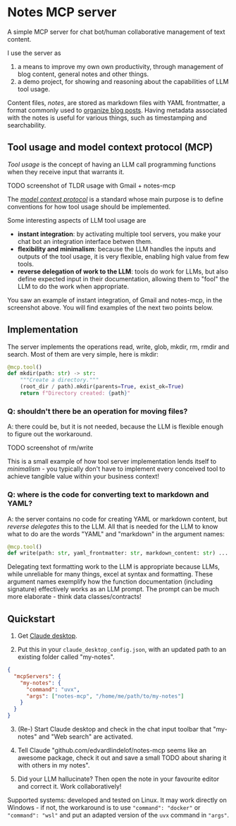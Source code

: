 # Notes MCP server
A simple MCP server for chat bot/human collaborative management of text content.

I use the server as
1. a means to improve my own own productivity, through management of blog content, general notes and other things.
2. a demo project, for showing and reasoning about the capabilities of LLM tool usage.

Content files, *notes*, are stored as markdown files with YAML frontmatter, a format commonly used to [organize blog posts](https://jekyllrb.com/docs/front-matter/).
Having metadata associated with the notes is useful for various things, such as timestamping and searchability.

## Tool usage and model context protocol (MCP)
*Tool usage* is the concept of having an LLM call programming functions when they receive input that warrants it.

TODO screenshot of TLDR usage with Gmail + notes-mcp

The [*model context protocol*](https://modelcontextprotocol.io/docs/getting-started/intro) is a standard whose main purpose is to define conventions for how tool usage should be implemented.

Some interesting aspects of LLM tool usage are
- **instant integration**: by activating multiple tool servers, you make your chat bot an integration interface betwen them.
- **flexibility and minimalism**: because the LLM handles the inputs and outputs of the tool usage, it is very flexible, enabling high value from few tools.
- **reverse delegation of work to the LLM**: tools do work for LLMs, but also define expected input in their documentation, allowing them to "fool" the LLM to do the work when appropriate.

You saw an example of instant integration, of Gmail and notes-mcp, in the screenshot above.
You will find examples of the next two points below.

## Implementation
The server implements the operations read, write, glob, mkdir, rm, rmdir and search.
Most of them are very simple, here is mkdir:
```Python
@mcp.tool()
def mkdir(path: str) -> str:
    """Create a directory."""
    (root_dir / path).mkdir(parents=True, exist_ok=True)
    return f"Directory created: {path}"
```

### Q: shouldn't there be an operation for moving files?
A: there could be, but it is not needed, because the LLM is flexible enough to figure out the workaround.

TODO screenshot of rm/write

This is a small example of how tool server implementation lends itself to *minimalism* - you typically don't have to implement every conceived tool to achieve tangible value within your business context!

### Q: where is the code for converting text to markdown and YAML?
A: the server contains no code for creating YAML or markdown content, but *reverse delegates* this to the LLM.
All that is needed for the LLM to know what to do are the words "YAML" and "markdown" in the argument names:
```Python
@mcp.tool()
def write(path: str, yaml_frontmatter: str, markdown_content: str) ...
```
Delegating text formatting work to the LLM is appropriate because LLMs, while unreliable for many things, excel at syntax and formatting.
These argument names exemplify how the function documentation (including signature) effectively works as an LLM prompt.
The prompt can be much more elaborate - think data classes/contracts!

## Quickstart

1. Get [Claude desktop](https://claude.ai/download).

2. Put this in your `claude_desktop_config.json`, with an updated path to an existing folder called "my-notes".
```json
{
  "mcpServers": {
    "my-notes": {
      "command": "uvx",
      "args": ["notes-mcp", "/home/me/path/to/my-notes"]
    }
  }
}
```

3. (Re-) Start Claude desktop and check in the chat input toolbar that "my-notes" and "Web search" are activated.

4. Tell Claude "github.com/edvardlindelof/notes-mcp seems like an awesome package, check it out and save a small TODO about sharing it with others in my notes".

5. Did your LLM hallucinate? Then open the note in your favourite editor and correct it. Work collaboratively!

Supported systems: developed and tested on Linux. It may work directly on Windows - if not, the workaround is to use `"command": "docker"` or `"command": "wsl"` and put an adapted version of the `uvx` command in `"args"`.